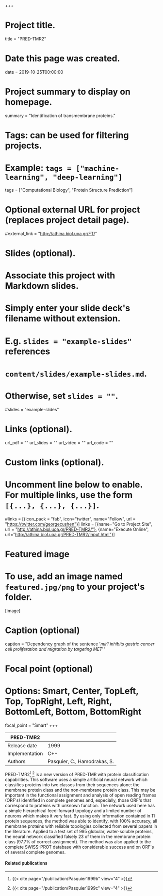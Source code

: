 +++
# Project title.
title = "PRED-TMR2"

# Date this page was created.
date = 2019-10-25T00:00:00

# Project summary to display on homepage.
summary = "Identification of transmembrane proteins."

# Tags: can be used for filtering projects.
# Example: `tags = ["machine-learning", "deep-learning"]`
tags = ["Computational Biology", "Protein Structure Prediction"]

# Optional external URL for project (replaces project detail page).
#external_link = "http://athina.biol.uoa.gr/FT/"

# Slides (optional).
#   Associate this project with Markdown slides.
#   Simply enter your slide deck's filename without extension.
#   E.g. `slides = "example-slides"` references 
#   `content/slides/example-slides.md`.
#   Otherwise, set `slides = ""`.
#slides = "example-slides"

# Links (optional).
url_pdf = ""
url_slides = ""
url_video = ""
url_code = ""

# Custom links (optional).
#   Uncomment line below to enable. For multiple links, use the form `[{...}, {...}, {...}]`.
#links = [{icon_pack = "fab", icon="twitter", name="Follow", url = "https://twitter.com/georgecushen"}]
links = [{name="Go to Project Site", url = "http://athina.biol.uoa.gr/PRED-TMR2/"}, {name="Execute Online", url="http://athina.biol.uoa.gr/PRED-TMR2/input.html"}]

# Featured image
# To use, add an image named `featured.jpg/png` to your project's folder. 
[image]
  # Caption (optional)
  caption = "Dependency graph of the sentence '*mir1 inhibits gastric cancer cell proliferation and migration by targeting MET*'"
  
  # Focal point (optional)
  # Options: Smart, Center, TopLeft, Top, TopRight, Left, Right, BottomLeft, Bottom, BottomRight
  focal_point = "Smart"
+++

| PRED-TMR2      |                              |
| -------------- | ---------------------------- |
| Release date   | 1999                         |
| Implementation | C++                          |
| Authors        | Pasquier, C., Hamodrakas, S. |

PRED-TMR2[^Pasquier1999b] [^Pasquier1999c] is a new version of PRED-TMR with protein classification
capabilities. This software uses a simple artificial neural network
which classifies proteins into two classes from their sequences alone:
the membrane protein class and the non-membrane protein class. This may
be important in the functional assignment and analysis of open reading
frames (ORF's) identified in complete genomes and, especially, those
ORF's that correspond to proteins with unknown function. The network
used here has a simple hierarchical feed-forward topology and a limited
number of neurons which makes it very fast. By using only information
contained in 11 protein sequences, the method was able to identify, with
100% accuracy, all membrane proteins with reliable topologies collected
from several papers in the literature. Applied to a test set of 995
globular, water-soluble proteins, the neural network classified falsely
23 of them in the membrane protein class (97.7% of correct assignment).
The method was also applied to the complete SWISS-PROT database with
considerable success and on ORF's of several complete genomes.

#### Related publications
[^Pasquier1999b]: {{< cite page="/publication/Pasquier1999b" view="4" >}}
[^Pasquier1999c]: {{< cite page="/publication/Pasquier1999c" view="4" >}}


